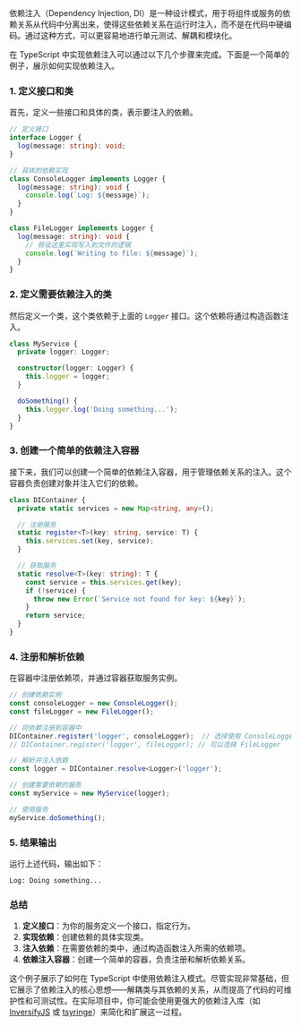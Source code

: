 依赖注入（Dependency Injection, DI）是一种设计模式，用于将组件或服务的依赖关系从代码中分离出来，使得这些依赖关系在运行时注入，而不是在代码中硬编码。通过这种方式，可以更容易地进行单元测试、解耦和模块化。

在 TypeScript 中实现依赖注入可以通过以下几个步骤来完成。下面是一个简单的例子，展示如何实现依赖注入。

### 1. 定义接口和类

首先，定义一些接口和具体的类，表示要注入的依赖。

```typescript
// 定义接口
interface Logger {
  log(message: string): void;
}

// 具体的依赖实现
class ConsoleLogger implements Logger {
  log(message: string): void {
    console.log(`Log: ${message}`);
  }
}

class FileLogger implements Logger {
  log(message: string): void {
    // 假设这里实现写入到文件的逻辑
    console.log(`Writing to file: ${message}`);
  }
}
```

### 2. 定义需要依赖注入的类

然后定义一个类，这个类依赖于上面的 `Logger` 接口。这个依赖将通过构造函数注入。

```typescript
class MyService {
  private logger: Logger;

  constructor(logger: Logger) {
    this.logger = logger;
  }

  doSomething() {
    this.logger.log('Doing something...');
  }
}
```

### 3. 创建一个简单的依赖注入容器

接下来，我们可以创建一个简单的依赖注入容器，用于管理依赖关系的注入。这个容器负责创建对象并注入它们的依赖。

```typescript
class DIContainer {
  private static services = new Map<string, any>();

  // 注册服务
  static register<T>(key: string, service: T) {
    this.services.set(key, service);
  }

  // 获取服务
  static resolve<T>(key: string): T {
    const service = this.services.get(key);
    if (!service) {
      throw new Error(`Service not found for key: ${key}`);
    }
    return service;
  }
}
```

### 4. 注册和解析依赖

在容器中注册依赖项，并通过容器获取服务实例。

```typescript
// 创建依赖实例
const consoleLogger = new ConsoleLogger();
const fileLogger = new FileLogger();

// 将依赖注册到容器中
DIContainer.register('logger', consoleLogger);  // 选择使用 ConsoleLogger
// DIContainer.register('logger', fileLogger); // 可以选择 FileLogger

// 解析并注入依赖
const logger = DIContainer.resolve<Logger>('logger');

// 创建需要依赖的服务
const myService = new MyService(logger);

// 使用服务
myService.doSomething();
```

### 5. 结果输出

运行上述代码，输出如下：

```text
Log: Doing something...
```

### 总结

1. **定义接口**：为你的服务定义一个接口，指定行为。
2. **实现依赖**：创建依赖的具体实现类。
3. **注入依赖**：在需要依赖的类中，通过构造函数注入所需的依赖项。
4. **依赖注入容器**：创建一个简单的容器，负责注册和解析依赖关系。

这个例子展示了如何在 TypeScript 中使用依赖注入模式。尽管实现非常基础，但它展示了依赖注入的核心思想——解耦类与其依赖的关系，从而提高了代码的可维护性和可测试性。在实际项目中，你可能会使用更强大的依赖注入库（如 [InversifyJS](https://inversify.io/) 或 [tsyringe](https://github.com/microsoft/tsyringe)）来简化和扩展这一过程。